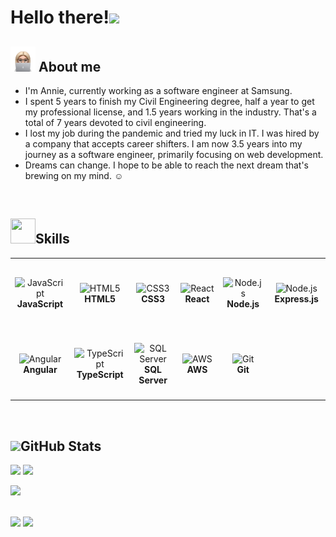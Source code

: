 <h1 align="left"><b>Hello there!</b><img src="https://media.giphy.com/media/hvRJCLFzcasrR4ia7z/giphy.gif" width="35"></h1>

## <picture><img src = "./assets/about-me.png" width = "40"></picture> **About me**

- I'm Annie, currently working as a software engineer at Samsung.
- I spent 5 years to finish my Civil Engineering degree, half a year to get my professional license, and 1.5 years working in the industry. That's a total of 7 years devoted to civil engineering.
- I lost my job during the pandemic and tried my luck in IT. I was hired by a company that accepts career shifters. I am now 3.5 years into my journey as a software engineer, primarily focusing on web development.
- Dreams can change. I hope to be able to reach the next dream that's brewing on my mind. ☺️


<br>

## <img src="https://media0.giphy.com/media/qAwL4XhCeuJR5qDTmo/giphy.gif" width ="40" height="40">**Skills**

<table>
  <tr>
    <td align="center" height="108" width="108">
      <img
        src="https://cdn.jsdelivr.net/gh/devicons/devicon/icons/javascript/javascript-original.svg"
        width="48"
        height="48"
        alt="JavaScript"
      />
      <br /><strong>JavaScript</strong>
    </td>
    <td align="center" height="108" width="108">
      <img
        src="https://cdn.jsdelivr.net/gh/devicons/devicon/icons/html5/html5-original.svg"
        width="48"
        height="48"
        alt="HTML5"
      />
      <br /><strong>HTML5</strong>
    </td>
    <td align="center" height="108" width="108">
      <img
        src="https://cdn.jsdelivr.net/gh/devicons/devicon/icons/css3/css3-original.svg"
        width="48"
        height="48"
        alt="CSS3"
      />
      <br /><strong>CSS3</strong>
    </td>
    <td align="center" height="108" width="108">
      <img
        src="https://cdn.jsdelivr.net/gh/devicons/devicon/icons/react/react-original.svg"
        width="48"
        height="48"
        alt="React"
      />
      <br /><strong>React</strong>
    </td>
    <td align="center" height="108" width="108">
      <img
        src="https://cdn.jsdelivr.net/gh/devicons/devicon/icons/nodejs/nodejs-original-wordmark.svg"
        width="48"
        height="48"
        alt="Node.js"
      />
      <br /><strong>Node.js</strong>
    </td>
    <td align="center" height="108" width="108">
      <img
        src="https://cdn.jsdelivr.net/gh/devicons/devicon/icons/express/express-original.svg"
        width="48"
        height="48"
        alt="Node.js"
      />
      <br /><strong>Express.js</strong>
    </td>
  </tr>
  <tr>
    <td align="center" height="108" width="108">
      <img
        src="https://cdn.jsdelivr.net/gh/devicons/devicon/icons/angularjs/angularjs-original.svg"
        width="48"
        height="48"
        alt="Angular"
      />
      <br /><strong>Angular</strong>
    </td>
    <td align="center" height="108" width="108">
      <img
        src="https://cdn.jsdelivr.net/gh/devicons/devicon/icons/typescript/typescript-original.svg"
        width="48"
        height="48"
        alt="TypeScript"
      />
      <br /><strong>TypeScript</strong>
    </td>
    <td align="center" height="108" width="108">
      <img
        src="https://cdn.jsdelivr.net/gh/devicons/devicon/icons/microsoftsqlserver/microsoftsqlserver-plain.svg"
        width="48"
        height="48"
        alt="SQL Server"
      />
      <br /><strong>SQL Server</strong>
    </td>
    <td align="center" height="108" width="108">
      <img
        src="https://cdn.jsdelivr.net/gh/devicons/devicon/icons/amazonwebservices/amazonwebservices-original.svg"
        width="48"
        height="48"
        alt="AWS"
      />
      <br /><strong>AWS</strong>
    </td>
    <td align="center" height="108" width="108">
      <img
        src="https://cdn.jsdelivr.net/gh/devicons/devicon/icons/git/git-original.svg"
        width="48"
        height="48"
        alt="Git"
      />
      <br /><strong>Git</strong>
    </td>
  </tr>
</table>

<br>

## <img src="https://media4.giphy.com/media/RVWSqOsgDAq0W3051o/giphy.gif" width="40"><b>GitHub Stats</b>

<img
  src="https://github-readme-stats.vercel.app/api?username=amsandiego&show_icons=true&theme=react&&hide_border=true"
/>
<img
  src="https://github-readme-streak-stats.herokuapp.com/?user=amsandiego&&theme=react&&hide_border=true"
/>
<p><img
  src="https://komarev.com/ghpvc/?username=amsandiego&color=blueviolet"
/></p>
<br/><a href="https://www.linkedin.com/in/amsandiego"><img src="https://img.shields.io/badge/linkedin-%230077B5.svg?&style=for-the-badge&logo=linkedin&logoColor=white" height=25></a>
<a href="mailto:annamarie.sandiego@gmail.com"><img src="https://img.shields.io/badge/Gmail-D14836?style=for-the-badge&logo=gmail&logoColor=white" height=25></a>
